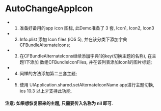 # AutoChangeAppIcon


* 1. 准备好备用的app icon 图标, 此Demo准备了 3 套, Icon1, Icon2, Icon3
* 2. Info.plist 添加 Icon files (iOS 5), 并在该分类下添加字典CFBundleAlternateIcons;
* 3. 在CFBundleAlternateIcons继续添加字典1的key(切换主题的名称), 在主题1下添加 数组CFBundleIconFiles, 并在该列表添加Icon1的图片标题;
* 4. 同样的方法添加第二三套主题;
* 5. 使用 UIApplication.shared.setAlternateIconName app进行主题切换, ios 10.3 以上才支持此功能.
 
#### 注意: 如果想恢复原来的主题, 只需要传入名称为 nil 即可.

